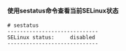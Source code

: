 #### 使用sestatus命令查看当前SELinux状态
```
# sestatus
-----------------------------
SELinux status:     disabled
-----------------------------
```
